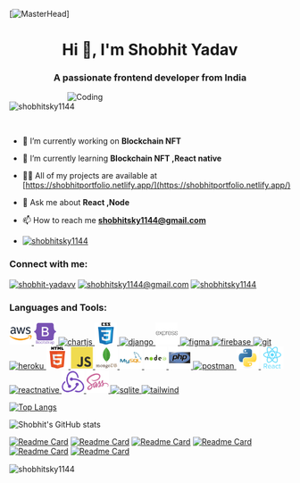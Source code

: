 [![MasterHead](https://thumbs.gfycat.com/CompleteSimplisticGrizzlybear-max-1mb.gif)]
<h1 align="center">Hi 👋, I'm Shobhit Yadav</h1>
<h3 align="center">A passionate frontend developer from India</h3>
<img align="right" alt="Coding" width="400" src="https://cdn.dribbble.com/users/1162077/screenshots/3848914/programmer.gif"/>

<p align="left"> <img src="https://komarev.com/ghpvc/?username=shobhitsky1144&label=Profile%20views&color=0e75b6&style=flat" alt="shobhitsky1144" /> </p>


<p align="left"> <a href="https://twitter.com/" target="blank"><img src="https://img.shields.io/twitter/follow/?logo=twitter&style=for-the-badge" alt="" /></a> </p>

- 🔭 I’m currently working on **Blockchain NFT**

- 🌱 I’m currently learning **Blockchain NFT ,React native**

- 👨‍💻 All of my projects are available at [https://shobhitportfolio.netlify.app/](https://shobhitportfolio.netlify.app/)

- 💬 Ask me about **React ,Node**

- 📫 How to reach me **shobhitsky1144@gmail.com**
- <p align="left"> <a href="https://github.com/ryo-ma/github-profile-trophy"><img src="https://github-profile-trophy.vercel.app/?username=shobhitsky1144" alt="shobhitsky1144" /></a> </p>

<h3 align="left">Connect with me:</h3>
<p align="left">
<a href="https://linkedin.com/in/shobhit-yadavv" target="blank"><img align="center" src="https://raw.githubusercontent.com/rahuldkjain/github-profile-readme-generator/master/src/images/icons/Social/linked-in-alt.svg" alt="shobhit-yadavv" height="30" width="40" /></a>
<a href="https://stackoverflow.com/users/shobhitsky1144@gmail.com" target="blank"><img align="center" src="https://raw.githubusercontent.com/rahuldkjain/github-profile-readme-generator/master/src/images/icons/Social/stack-overflow.svg" alt="shobhitsky1144@gmail.com" height="30" width="40" /></a>
<a href="https://codesandbox.com/shobhitsky1144" target="blank"><img align="center" src="https://raw.githubusercontent.com/rahuldkjain/github-profile-readme-generator/master/src/images/icons/Social/codesandbox.svg" alt="shobhitsky1144" height="30" width="40" /></a>
</p>

<h3 align="left">Languages and Tools:</h3>
<p align="left"> <a href="https://aws.amazon.com" target="_blank" rel="noreferrer"> <img src="https://raw.githubusercontent.com/devicons/devicon/master/icons/amazonwebservices/amazonwebservices-original-wordmark.svg" alt="aws" width="40" height="40"/> </a> <a href="https://getbootstrap.com" target="_blank" rel="noreferrer"> <img src="https://raw.githubusercontent.com/devicons/devicon/master/icons/bootstrap/bootstrap-plain-wordmark.svg" alt="bootstrap" width="40" height="40"/> </a> <a href="https://www.chartjs.org" target="_blank" rel="noreferrer"> <img src="https://www.chartjs.org/media/logo-title.svg" alt="chartjs" width="40" height="40"/> </a> <a href="https://www.w3schools.com/css/" target="_blank" rel="noreferrer"> <img src="https://raw.githubusercontent.com/devicons/devicon/master/icons/css3/css3-original-wordmark.svg" alt="css3" width="40" height="40"/> </a> <a href="https://www.djangoproject.com/" target="_blank" rel="noreferrer"> <img src="https://cdn.worldvectorlogo.com/logos/django.svg" alt="django" width="40" height="40"/> </a> <a href="https://expressjs.com" target="_blank" rel="noreferrer"> <img src="https://raw.githubusercontent.com/devicons/devicon/master/icons/express/express-original-wordmark.svg" alt="express" width="40" height="40"/> </a> <a href="https://www.figma.com/" target="_blank" rel="noreferrer"> <img src="https://www.vectorlogo.zone/logos/figma/figma-icon.svg" alt="figma" width="40" height="40"/> </a> <a href="https://firebase.google.com/" target="_blank" rel="noreferrer"> <img src="https://www.vectorlogo.zone/logos/firebase/firebase-icon.svg" alt="firebase" width="40" height="40"/> </a> <a href="https://git-scm.com/" target="_blank" rel="noreferrer"> <img src="https://www.vectorlogo.zone/logos/git-scm/git-scm-icon.svg" alt="git" width="40" height="40"/> </a> <a href="https://heroku.com" target="_blank" rel="noreferrer"> <img src="https://www.vectorlogo.zone/logos/heroku/heroku-icon.svg" alt="heroku" width="40" height="40"/> </a> <a href="https://www.w3.org/html/" target="_blank" rel="noreferrer"> <img src="https://raw.githubusercontent.com/devicons/devicon/master/icons/html5/html5-original-wordmark.svg" alt="html5" width="40" height="40"/> </a> <a href="https://developer.mozilla.org/en-US/docs/Web/JavaScript" target="_blank" rel="noreferrer"> <img src="https://raw.githubusercontent.com/devicons/devicon/master/icons/javascript/javascript-original.svg" alt="javascript" width="40" height="40"/> </a> <a href="https://www.mongodb.com/" target="_blank" rel="noreferrer"> <img src="https://raw.githubusercontent.com/devicons/devicon/master/icons/mongodb/mongodb-original-wordmark.svg" alt="mongodb" width="40" height="40"/> </a> <a href="https://www.mysql.com/" target="_blank" rel="noreferrer"> <img src="https://raw.githubusercontent.com/devicons/devicon/master/icons/mysql/mysql-original-wordmark.svg" alt="mysql" width="40" height="40"/> </a> <a href="https://nodejs.org" target="_blank" rel="noreferrer"> <img src="https://raw.githubusercontent.com/devicons/devicon/master/icons/nodejs/nodejs-original-wordmark.svg" alt="nodejs" width="40" height="40"/> </a> <a href="https://www.php.net" target="_blank" rel="noreferrer"> <img src="https://raw.githubusercontent.com/devicons/devicon/master/icons/php/php-original.svg" alt="php" width="40" height="40"/> </a> <a href="https://postman.com" target="_blank" rel="noreferrer"> <img src="https://www.vectorlogo.zone/logos/getpostman/getpostman-icon.svg" alt="postman" width="40" height="40"/> </a> <a href="https://www.python.org" target="_blank" rel="noreferrer"> <img src="https://raw.githubusercontent.com/devicons/devicon/master/icons/python/python-original.svg" alt="python" width="40" height="40"/> </a> <a href="https://reactjs.org/" target="_blank" rel="noreferrer"> <img src="https://raw.githubusercontent.com/devicons/devicon/master/icons/react/react-original-wordmark.svg" alt="react" width="40" height="40"/> </a> <a href="https://reactnative.dev/" target="_blank" rel="noreferrer"> <img src="https://reactnative.dev/img/header_logo.svg" alt="reactnative" width="40" height="40"/> </a> <a href="https://redux.js.org" target="_blank" rel="noreferrer"> <img src="https://raw.githubusercontent.com/devicons/devicon/master/icons/redux/redux-original.svg" alt="redux" width="40" height="40"/> </a> <a href="https://sass-lang.com" target="_blank" rel="noreferrer"> <img src="https://raw.githubusercontent.com/devicons/devicon/master/icons/sass/sass-original.svg" alt="sass" width="40" height="40"/> </a> <a href="https://www.sqlite.org/" target="_blank" rel="noreferrer"> <img src="https://www.vectorlogo.zone/logos/sqlite/sqlite-icon.svg" alt="sqlite" width="40" height="40"/> </a> <a href="https://tailwindcss.com/" target="_blank" rel="noreferrer"> <img src="https://www.vectorlogo.zone/logos/tailwindcss/tailwindcss-icon.svg" alt="tailwind" width="40" height="40"/> </a> </p>

[![Top Langs](https://github-readme-stats.vercel.app/api/top-langs/?username=Shobhitsky1144&langs_count=8)](https://github.com/Shobhitsky1144/github-readme-stats)
               
![Shobhit's GitHub stats](https://github-readme-stats.vercel.app/api?username=Shobhitsky1144&show_icons=true&theme=radical&count_private=true) 

[![Readme Card](https://github-readme-stats.vercel.app/api/pin/?username=Shobhitsky1144&repo=blockchain)](https://github.com/Shobhitsky1144/github-readme-stats)
[![Readme Card](https://github-readme-stats.vercel.app/api/pin/?username=Shobhitsky1144&repo=Blockchain-solidity-lottery-project)](https://github.com/Shobhitsky1144/github-readme-stats)
[![Readme Card](https://github-readme-stats.vercel.app/api/pin/?username=Shobhitsky1144&repo=NewsApp-ReactNative)](https://github.com/Shobhitsky1144/github-readme-stats)
[![Readme Card](https://github-readme-stats.vercel.app/api/pin/?username=Shobhitsky1144&repo=Mern-Stack-Nsspl)](https://github.com/Shobhitsky1144/github-readme-stats)
[![Readme Card](https://github-readme-stats.vercel.app/api/pin/?username=Shobhitsky1144&repo=pizza-shop-mern-stack)](https://github.com/Shobhitsky1144/github-readme-stats)
[![Readme Card](https://github-readme-stats.vercel.app/api/pin/?username=Shobhitsky1144&repo=Reactjs-firebase-Ecommerce-web-app)](https://github.com/Shobhitsky1144/github-readme-stats)    

<p><img align="center" src="https://github-readme-streak-stats.herokuapp.com/?user=shobhitsky1144&" alt="shobhitsky1144" /></p>
